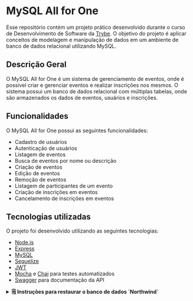 
# MySQL All for One

Esse repositório contém um projeto prático desenvolvido durante o curso de Desenvolvimento de Software da [Trybe](https://www.betrybe.com/). O objetivo do projeto é aplicar conceitos de modelagem e manipulação de dados em um ambiente de banco de dados relacional utilizando MySQL.

## Descrição Geral

O MySQL All for One é um sistema de gerenciamento de eventos, onde é possível criar e gerenciar eventos e realizar inscrições nos mesmos. O sistema possui um banco de dados relacional com múltiplas tabelas, onde são armazenados os dados de eventos, usuários e inscrições.

## Funcionalidades

O MySQL All for One possui as seguintes funcionalidades:

- Cadastro de usuários
- Autenticação de usuários
- Listagem de eventos
- Busca de eventos por nome ou descrição
- Criação de eventos
- Edição de eventos
- Remoção de eventos
- Listagem de participantes de um evento
- Criação de inscrições em eventos
- Cancelamento de inscrições em eventos

## Tecnologias utilizadas

O projeto foi desenvolvido utilizando as seguintes tecnologias:

- [Node.js](https://nodejs.org)
- [Express](https://expressjs.com/)
- [MySQL](https://www.mysql.com/)
- [Sequelize](https://sequelize.org/)
- [JWT](https://jwt.io/)
- [Mocha](https://mochajs.org/) e [Chai](https://www.chaijs.com/) para testes automatizados
- [Swagger](https://swagger.io/) para documentação da API

<details>
  <summary><strong>🗒️ Instruções para restaurar o banco de dados `Northwind`</strong></summary><br />

1. Faça o download do arquivo de backup [aqui](northwind.sql) clicando em "Raw", depois clicando com botão direito e selecionando "Salvar como" para salvar o arquivo em seu computador.
2. Abra o arquivo com algum editor de texto e selecione todo o conteúdo do arquivo usando `CTRL-A`.
3. Abra o MySQL Workbench.
4. Abra uma nova janela de query e cole dentro dela todo o conteúdo do arquivo `northwind.sql`.
5. Selecione todo o código com o atalho `CTRL-A` e depois clique no ícone de raio para executar a query.
6. Aguarde alguns segundos (espere em torno de 30 segundos antes de tentar fazer algo).
7. Clique no botão apontado na imagem a seguir para atualizar a listagem de banco de dados.
8. Verifique se o banco restaurado possui todas as seguintes tabelas:
9. Clique com botão direito em cada tabela e selecione "Select Rows" e certifique-se que todas as tabelas possuem registros. Caso tenha alguma faltando, faça o passo a seguir. Caso contrário, pode ir para próxima seção.
10. Caso existam tabelas faltando, drope o banco de dados clicando com o botão direito em cima do banco de dados northwind e selecionando "Drop Schema" e refaça os passos novamente, dessa vez aguardando um tempo maior quando executar o script de restauração.
</details>
